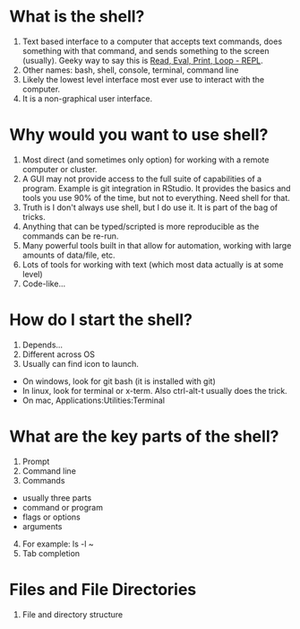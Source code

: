 # What is the shell?
1. Text based interface to a computer that accepts text commands, does something with that command, and sends something to the screen (usually).  Geeky way to say this is [Read, Eval, Print, Loop - REPL](https://en.wikipedia.org/wiki/Read%E2%80%93eval%E2%80%93print_loop).
2. Other names: bash, shell, console, terminal, command line
3. Likely the lowest level interface most ever use to interact with the computer.
4. It is a non-graphical user interface.

# Why would you want to use shell?
1. Most direct (and sometimes only option) for working with a remote computer or cluster.
2. A GUI may not provide access to the full suite of capabilities of a program.  Example is git integration in RStudio.  It provides the basics and tools you use 90% of the time, but not to everything.  Need shell for that.
3. Truth is I don't always use shell, but I do use it.  It is part of the bag of tricks.
4. Anything that can be typed/scripted is more reproducible as the commands can be re-run.
5. Many powerful tools built in that allow for automation, working with large amounts of data/file, etc.
6. Lots of tools for working with text (which most data actually is at some level) 
7. Code-like...

# How do I start the shell?
1. Depends...
2. Different across OS
3. Usually can find icon to launch.  
  - On windows, look for git bash (it is installed with git)
  - In linux, look for terminal or x-term.  Also ctrl-alt-t usually does the trick.
  - On mac, Applications:Utilities:Terminal

# What are the key parts of the shell?
1. Prompt
2. Command line
3. Commands
  - usually three parts
  - command or program
  - flags or options
  - arguments
4. For example: ls -l ~
5. Tab completion

# Files and File Directories
1. File and directory structure
